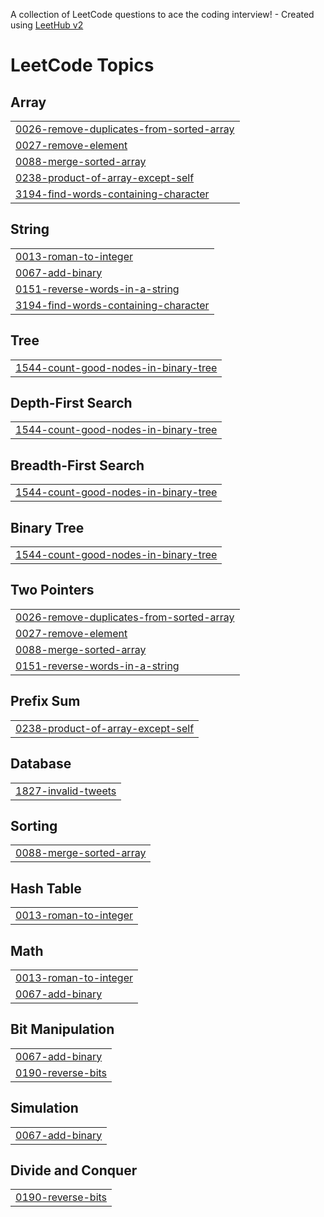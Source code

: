 A collection of LeetCode questions to ace the coding interview! - Created using [LeetHub v2](https://github.com/arunbhardwaj/LeetHub-2.0)
<!---LeetCode Topics Start-->
# LeetCode Topics
## Array
|  |
| ------- |
| [0026-remove-duplicates-from-sorted-array](https://github.com/Prasanth-Kandikatla/LeetCode/tree/master/0026-remove-duplicates-from-sorted-array) |
| [0027-remove-element](https://github.com/Prasanth-Kandikatla/LeetCode/tree/master/0027-remove-element) |
| [0088-merge-sorted-array](https://github.com/Prasanth-Kandikatla/LeetCode/tree/master/0088-merge-sorted-array) |
| [0238-product-of-array-except-self](https://github.com/Prasanth-Kandikatla/LeetCode/tree/master/0238-product-of-array-except-self) |
| [3194-find-words-containing-character](https://github.com/Prasanth-Kandikatla/LeetCode/tree/master/3194-find-words-containing-character) |
## String
|  |
| ------- |
| [0013-roman-to-integer](https://github.com/Prasanth-Kandikatla/LeetCode/tree/master/0013-roman-to-integer) |
| [0067-add-binary](https://github.com/Prasanth-Kandikatla/LeetCode/tree/master/0067-add-binary) |
| [0151-reverse-words-in-a-string](https://github.com/Prasanth-Kandikatla/LeetCode/tree/master/0151-reverse-words-in-a-string) |
| [3194-find-words-containing-character](https://github.com/Prasanth-Kandikatla/LeetCode/tree/master/3194-find-words-containing-character) |
## Tree
|  |
| ------- |
| [1544-count-good-nodes-in-binary-tree](https://github.com/Prasanth-Kandikatla/LeetCode/tree/master/1544-count-good-nodes-in-binary-tree) |
## Depth-First Search
|  |
| ------- |
| [1544-count-good-nodes-in-binary-tree](https://github.com/Prasanth-Kandikatla/LeetCode/tree/master/1544-count-good-nodes-in-binary-tree) |
## Breadth-First Search
|  |
| ------- |
| [1544-count-good-nodes-in-binary-tree](https://github.com/Prasanth-Kandikatla/LeetCode/tree/master/1544-count-good-nodes-in-binary-tree) |
## Binary Tree
|  |
| ------- |
| [1544-count-good-nodes-in-binary-tree](https://github.com/Prasanth-Kandikatla/LeetCode/tree/master/1544-count-good-nodes-in-binary-tree) |
## Two Pointers
|  |
| ------- |
| [0026-remove-duplicates-from-sorted-array](https://github.com/Prasanth-Kandikatla/LeetCode/tree/master/0026-remove-duplicates-from-sorted-array) |
| [0027-remove-element](https://github.com/Prasanth-Kandikatla/LeetCode/tree/master/0027-remove-element) |
| [0088-merge-sorted-array](https://github.com/Prasanth-Kandikatla/LeetCode/tree/master/0088-merge-sorted-array) |
| [0151-reverse-words-in-a-string](https://github.com/Prasanth-Kandikatla/LeetCode/tree/master/0151-reverse-words-in-a-string) |
## Prefix Sum
|  |
| ------- |
| [0238-product-of-array-except-self](https://github.com/Prasanth-Kandikatla/LeetCode/tree/master/0238-product-of-array-except-self) |
## Database
|  |
| ------- |
| [1827-invalid-tweets](https://github.com/Prasanth-Kandikatla/LeetCode/tree/master/1827-invalid-tweets) |
## Sorting
|  |
| ------- |
| [0088-merge-sorted-array](https://github.com/Prasanth-Kandikatla/LeetCode/tree/master/0088-merge-sorted-array) |
## Hash Table
|  |
| ------- |
| [0013-roman-to-integer](https://github.com/Prasanth-Kandikatla/LeetCode/tree/master/0013-roman-to-integer) |
## Math
|  |
| ------- |
| [0013-roman-to-integer](https://github.com/Prasanth-Kandikatla/LeetCode/tree/master/0013-roman-to-integer) |
| [0067-add-binary](https://github.com/Prasanth-Kandikatla/LeetCode/tree/master/0067-add-binary) |
## Bit Manipulation
|  |
| ------- |
| [0067-add-binary](https://github.com/Prasanth-Kandikatla/LeetCode/tree/master/0067-add-binary) |
| [0190-reverse-bits](https://github.com/Prasanth-Kandikatla/LeetCode/tree/master/0190-reverse-bits) |
## Simulation
|  |
| ------- |
| [0067-add-binary](https://github.com/Prasanth-Kandikatla/LeetCode/tree/master/0067-add-binary) |
## Divide and Conquer
|  |
| ------- |
| [0190-reverse-bits](https://github.com/Prasanth-Kandikatla/LeetCode/tree/master/0190-reverse-bits) |
<!---LeetCode Topics End-->